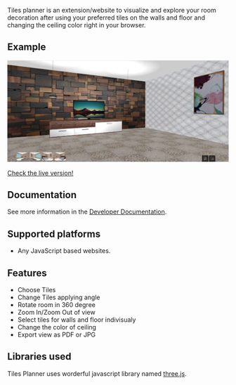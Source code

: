 Tiles planner is an extension/website to visualize and explore your room decoration after using your preferred tiles on the walls and floor and changing the ceiling color right in your browser.

## Example
![preview picture](https://github.com/Studio-23-xyz/tiles-planner/raw/master/preview.png)

[Check the live version!](https://studio-23-xyz.github.io/tiles-planner/)

## Documentation
See more information in the [Developer Documentation](https://github.com/Studio-23-xyz/tiles-planner).

## Supported platforms
   * Any JavaScript based websites.

## Features

- Choose Tiles
- Change Tiles applying angle
- Rotate room  in 360 degree
- Zoom In/Zoom Out of view
- Select tiles for walls and floor indivisualy
- Change the color of ceiling
- Export view as PDF or JPG
 

## Libraries used
Tiles Planner uses worderful javascript library named [three.js](https://threejs.org/).

